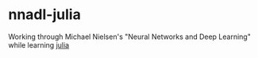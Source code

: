 nnadl-julia
===========

Working through Michael Nielsen's "Neural Networks and Deep Learning" while learning [julia](http://julialang.org/)
